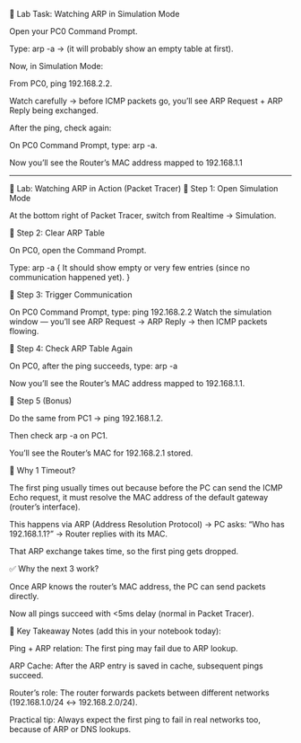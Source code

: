 🧪 Lab Task: Watching ARP in Simulation Mode

Open your PC0 Command Prompt.

Type: arp -a → (it will probably show an empty table at first).

Now, in Simulation Mode:

From PC0, ping 192.168.2.2.

Watch carefully → before ICMP packets go, you’ll see ARP Request + ARP Reply being exchanged.

After the ping, check again:

On PC0 Command Prompt, type: arp -a.

Now you’ll see the Router’s MAC address mapped to 192.168.1.1

______________________________________________________________________________



🧪 Lab: Watching ARP in Action (Packet Tracer)
🔹 Step 1: Open Simulation Mode

At the bottom right of Packet Tracer, switch from Realtime → Simulation.

🔹 Step 2: Clear ARP Table

On PC0, open the Command Prompt.

Type:
	arp -a
{ It should show empty or very few entries (since no communication happened yet). }

🔹 Step 3: Trigger Communication

On PC0 Command Prompt, type:
	ping 192.168.2.2
Watch the simulation window — you’ll see ARP Request → ARP Reply → then ICMP packets flowing.

🔹 Step 4: Check ARP Table Again

On PC0, after the ping succeeds, type:
	arp -a

Now you’ll see the Router’s MAC address mapped to 192.168.1.1.

🔹 Step 5 (Bonus)

Do the same from PC1 → ping 192.168.1.2.

Then check arp -a on PC1.

You’ll see the Router’s MAC for 192.168.2.1 stored.


🔎 Why 1 Timeout?

The first ping usually times out because before the PC can send the ICMP Echo request, it must resolve the MAC address of the default gateway (router’s interface).

This happens via ARP (Address Resolution Protocol) → PC asks: “Who has 192.168.1.1?” → Router replies with its MAC.

That ARP exchange takes time, so the first ping gets dropped.

✅ Why the next 3 work?

Once ARP knows the router’s MAC address, the PC can send packets directly.

Now all pings succeed with <5ms delay (normal in Packet Tracer).

📝 Key Takeaway Notes (add this in your notebook today):

Ping + ARP relation: The first ping may fail due to ARP lookup.

ARP Cache: After the ARP entry is saved in cache, subsequent pings succeed.

Router’s role: The router forwards packets between different networks (192.168.1.0/24 ↔ 192.168.2.0/24).

Practical tip: Always expect the first ping to fail in real networks too, because of ARP or DNS lookups.
